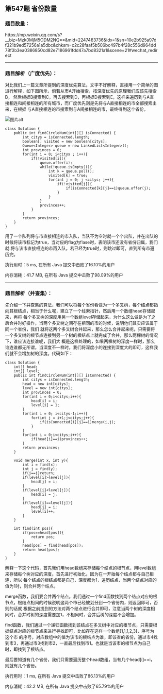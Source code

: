 第547题 省份数量
---

<h3>题目数量：</h3>
https://mp.weixin.qq.com/s?__biz=Mzk0MjM5ODM2NQ==&mid=2247483736&idx=1&sn=10e2b925a97df321b9ed57256a1a5dbc&chksm=c2c28faaf5b506bc497b4f28c556d964dd78f3b3ea0386850cd82e7186961fdd47a7bd8321a1&scene=21#wechat_redirect

---

<h3>题目解析（广度优先）：</h3>

对比我们上一篇文章所提到的深度优先算法，文字不好解释，直接用一个简单的图进行解释，如下图所示，倘若从市A开始搜索，按深度优先的原理我们应该先搜索B，
然后根据B搜索到C，再去搜索到D，再根据D搜索到E，这样来遍历到与A直接相连和间接相连的所有城市，而广度优先则是先将与A直接相连的市全部搜索出来，在根据
与A直接相连的市搜索到与A间接相连的市，最终得到这个省份。

<img src="https://i.postimg.cc/287wtY68/1.png" alt="图片alt" title="图片title">

```
class Solution {
    public int findCircleNum(int[][] isConnected) {
        int citys = isConnected.length;
        boolean[] visited = new boolean[citys];
        Queue<Integer> queue = new LinkedList<Integer>();
        int provinces = 0;
        for(int i = 0; i<citys ; i++){
            if(!visited[i]){
                queue.offer(i);
                while(!queue.isEmpty()){
                    int k = queue.poll();
                    visited[k] = true;
                    for(int j = 0; j <citys; j++){
                        if(!visited[j]){
                            if(isConnected[k][j]==1)queue.offer(j);
                        }
                    }
                }
                provinces++;
            }
        }
        return provinces;
    }
}
```

用了一个队列将与市直接相连的市入队，当队不为空时就一个个出队，并在出队的时候将该市标记为true，当对应的flag为flase时，表明该市还没有省份归属，我们就
将与该市直接相连的市再入队，若已经为true时，则跳过即可，直到所有市遍历完。

执行用时：5 ms, 在所有 Java 提交中击败了16.10%的用户

内存消耗：41.7 MB, 在所有 Java 提交中击败了98.09%的用户

---

<h3>题目解析（并查集）：</h3>
  
先介绍一下并查集的算法，我们可以将每个省份看做为一个多叉树，每个结点都指向其根结点，相当于什么呢，建立了一个线索指针，然后用一个数组head存储起来，再将
每个多叉树的深度用另一个数组level存储起来，为什么这么做是为了之后合并时好操作，当两个多叉树之间存在相同的市的时候，说明他们其实应该属于同一个省份，我们
就将这两个多叉树合并起来，那么怎么合并起来呢，只需要将一个多叉树的根节点连接到另一个树的根结点上就完成了合并，那么两棵树的情况下，谁应该连接谁呢，我们大
概是这样处理的，如果两棵树的深度一样时，那么谁连谁都无所谓，当深度不一样时，我们将深度小的连接到深度大的即可，这样我们就不会增加树的深度。代码如下：

```
class Solution {
    int[] head;
    int[] level;
    public int findCircleNum(int[][] isConnected) {
        int citys = isConnected.length;
        head = new int[citys];
        level = new int[citys];
        int provinces = 0;
        for(int i = 0;i<citys;i++){
            head[i] = i;
            level[i] = 1;
        }
        for(int i = 0; i<citys-1;i++){
            for(int j = i+1;j<citys;j++){
                if(isConnected[i][j]==1)merge(i,j);
            }
        }
        for(int i = 0;i<citys;i++){
            if(head[i]==i)provinces++;
        }
        return provinces;
    }

    void merge(int x, int y){
        int i = find(x);
        int j = find(y);
        if(i==j)return;
        if(level[i]>level[j]){
            head[j] = i;
        }
        if(level[i]<level[j]){
            head[i] = j;
        }
        if(level[i]==level[j]){
            head[j] = i;
            level[i]++;
        }
    }

    int find(int pos){
        if(pos==head[pos]){
            return pos;
        }
        head[pos] = find(head[pos]);
        return head[pos];
    }
}
```
                               
解释一下这个代码，首先我们用head数组来存储每个结点的根节点，用level数组来存储每个树对应的深度，首先进行初始化，因为在一开始每个结点都与自己相连，所以
每个结点的根结点都是自己，深度都为1，遍历结点，当两个结点对应的值为1时，则合并两个结点。

merge函数，我们要合并两个结点，我们通过一个find函数找到两个结点对应的根节点，根结点相同的时候说明这两个市已经被划分到一个省份内，则返回即可，否则的话就
根据之前提到的方法对两个结点进行合并即可，注意当两个树的深度相同时，合并时树的深度需要加1，不相同时，合并后树的深度不会增加。

find函数，我们通过一个递归函数找到该结点在多叉树中对应的根节点，只需要根据结点对应的根节点来进行寻找即可，比如存在这样一个数组[1,1,1,2,3]，序号为这个市
的序号，对应数组中的值为该市的根结点为谁，即该省的省份，通过市4找到市3，再通过市3找到市2，一直最后找到市1。也就是当该市的根节点为自己时，即找到了根结点。

最后要知道有几个省份，我们只需要遍历整个head数组，当有几个head[i]==i，则就有几个省份。

执行用时：1 ms, 在所有 Java 提交中击败了86.13%的用户

内存消耗：42.2 MB, 在所有 Java 提交中击败了65.79%的用户
